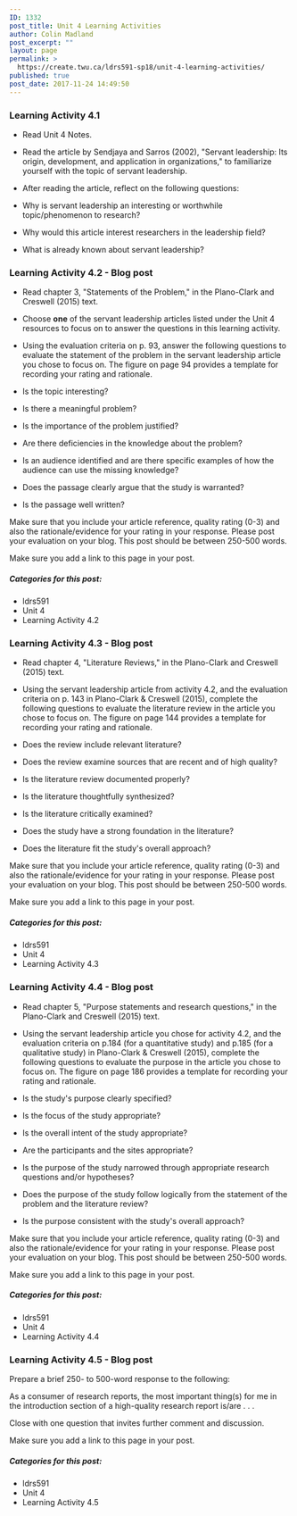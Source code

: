 ```yaml
---
ID: 1332
post_title: Unit 4 Learning Activities
author: Colin Madland
post_excerpt: ""
layout: page
permalink: >
  https://create.twu.ca/ldrs591-sp18/unit-4-learning-activities/
published: true
post_date: 2017-11-24 14:49:50
---
```

### Learning Activity 4.1

* Read Unit 4 Notes.
* Read the article by Sendjaya and Sarros (2002), "Servant leadership: Its origin, development, and application in organizations," to familiarize yourself with the topic of servant leadership.
* After reading the article, reflect on the following questions:

* Why is servant leadership an interesting or worthwhile topic/phenomenon to research?
* Why would this article interest researchers in the leadership field?
* What is already known about servant leadership?

### Learning Activity 4.2 - Blog post

* Read chapter 3, "Statements of the Problem," in the Plano-Clark and Creswell (2015) text.
* Choose **one** of the servant leadership articles listed under the Unit 4 resources to focus on to answer the questions in this learning activity.
* Using the evaluation criteria on p. 93, answer the following questions to evaluate the statement of the problem in the servant leadership article you chose to focus on. The figure on page 94 provides a template for recording your rating and rationale.

* Is the topic interesting?
* Is there a meaningful problem?
* Is the importance of the problem justified?
* Are there deficiencies in the knowledge about the problem?
* Is an audience identified and are there specific examples of how the audience can use the missing knowledge?
* Does the passage clearly argue that the study is warranted?
* Is the passage well written?

Make sure that you include your article reference, quality rating (0-3) and also the rationale/evidence for your rating in your response. Please post your evaluation on your blog. This post should be between 250-500 words.

Make sure you add a link to this page in your post.

##### Categories for this post:

* ldrs591
* Unit 4
* Learning Activity 4.2

### Learning Activity 4.3 - Blog post

* Read chapter 4, "Literature Reviews," in the Plano-Clark and Creswell (2015) text.
* Using the servant leadership article from activity 4.2, and the evaluation criteria on p. 143 in Plano-Clark &amp; Creswell (2015), complete the following questions to evaluate the literature review in the article you chose to focus on. The figure on page 144 provides a template for recording your rating and rationale.

* Does the review include relevant literature?
* Does the review examine sources that are recent and of high quality?
* Is the literature review documented properly?
* Is the literature thoughtfully synthesized?
* Is the literature critically examined?
* Does the study have a strong foundation in the literature?
* Does the literature fit the study's overall approach?

Make sure that you include your article reference, quality rating (0-3) and also the rationale/evidence for your rating in your response. Please post your evaluation on your blog. This post should be between 250-500 words.

Make sure you add a link to this page in your post.

##### Categories for this post:

* ldrs591
* Unit 4
* Learning Activity 4.3

### Learning Activity 4.4 - Blog post

* Read chapter 5, "Purpose statements and research questions," in the Plano-Clark and Creswell (2015) text.
* Using the servant leadership article you chose for activity 4.2, and the evaluation criteria on p.184 (for a quantitative study) and p.185 (for a qualitative study) in Plano-Clark &amp; Creswell (2015), complete the following questions to evaluate the purpose in the article you chose to focus on. The figure on page 186 provides a template for recording your rating and rationale.

* Is the study's purpose clearly specified?
* Is the focus of the study appropriate?
* Is the overall intent of the study appropriate?
* Are the participants and the sites appropriate?
* Is the purpose of the study narrowed through appropriate research questions and/or hypotheses?
* Does the purpose of the study follow logically from the statement of the problem and the literature review?
* Is the purpose consistent with the study's overall approach?

Make sure that you include your article reference, quality rating (0-3) and also the rationale/evidence for your rating in your response. Please post your evaluation on your blog. This post should be between 250-500 words.

Make sure you add a link to this page in your post.

##### Categories for this post:

* ldrs591
* Unit 4
* Learning Activity 4.4

### Learning Activity 4.5 - Blog post

Prepare a brief 250- to 500-word response to the following:

As a consumer of research reports, the most important thing(s) for me in the introduction section of a high-quality research report is/are . . .

Close with one question that invites further comment and discussion.

Make sure you add a link to this page in your post.

##### Categories for this post:

* ldrs591
* Unit 4
* Learning Activity 4.5